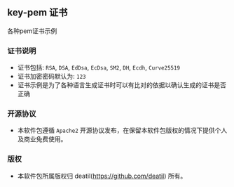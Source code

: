 ## key-pem 证书

各种pem证书示例


### 证书说明

* 证书包括: `RSA`, `DSA`, `EdDsa`, `EcDsa`, `SM2`, `DH`, `Ecdh`, `Curve25519`
* 证书加密密码默认为: `123`
* 证书示例是为了各种语言生成证书时可以有比对的依据以确认生成的证书是否正确


### 开源协议

*  本软件包遵循 `Apache2` 开源协议发布，在保留本软件包版权的情况下提供个人及商业免费使用。


### 版权

*  本软件包所属版权归 deatil(https://github.com/deatil) 所有。
